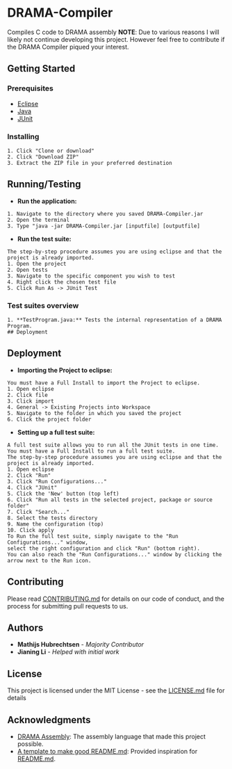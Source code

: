 # DRAMA-Compiler
Compiles C code to DRAMA assembly
**NOTE**: Due to various reasons I will likely not continue developing this project.
However feel free to contribute if the DRAMA Compiler piqued your interest.

## Getting Started

### Prerequisites

* [Eclipse](http://www.eclipse.org/downloads/eclipse-packages/)
* [Java](http://www.oracle.com/technetwork/java/javase/downloads/jre8-downloads-2133155.html)
* [JUnit](http://junit.org/junit4/)

### Installing

```
1. Click "Clone or download"
2. Click "Download ZIP"
3. Extract the ZIP file in your preferred destination
```

## Running/Testing

* **Run the application:**
```
1. Navigate to the directory where you saved DRAMA-Compiler.jar
2. Open the terminal
3. Type "java -jar DRAMA-Compiler.jar [inputfile] [outputfile]
```

* **Run the test suite:**
```
The step-by-step procedure assumes you are using eclipse and that the project is already imported.
1. Open the project
2. Open tests
3. Navigate to the specific component you wish to test
4. Right click the chosen test file
5. Click Run As -> JUnit Test
```

### Test suites overview

```
1. **TestProgram.java:** Tests the internal representation of a DRAMA Program.
## Deployment
```

## Deployment

* **Importing the Project to eclipse:**
```
You must have a Full Install to import the Project to eclipse.
1. Open eclipse
2. Click file
3. Click import
4. General -> Existing Projects into Workspace
5. Navigate to the folder in which you saved the project
6. Click the project folder
```

* **Setting up a full test suite:**
```
A full test suite allows you to run all the JUnit tests in one time.
You must have a Full Install to run a full test suite.
The step-by-step procedure assumes you are using eclipse and that the project is already imported.
1. Open eclipse
2. Click "Run"
3. Click "Run Configurations..."
4. Click "JUnit"
5. Click the 'New' button (top left)
6. Click "Run all tests in the selected project, package or source folder"
7. Click "Search..."
8. Select the tests directory
9. Name the configuration (top)
10. Click apply
To Run the full test suite, simply navigate to the "Run Configurations..." window,
select the right configuration and click "Run" (bottom right).
You can also reach the "Run Configurations..." window by clicking the arrow next to the Run icon.
```

## Contributing

Please read [CONTRIBUTING.md]() for details on our code of conduct, and the process for submitting pull requests to us.

## Authors

* **Mathijs Hubrechtsen** - *Majority Contributor*
* **Jianing Li** - *Helped with initial work*

## License

This project is licensed under the MIT License - see the [LICENSE.md](LICENSE.md) file for details

## Acknowledgments

* <a href="https://nl.wikipedia.org/wiki/Drama_(assembleertaal)">DRAMA Assembly</a>: The assembly language that made this project possible.
* [A template to make good README.md](https://gist.github.com/PurpleBooth/109311bb0361f32d87a2): Provided inspiration for [README.md](README.md).
